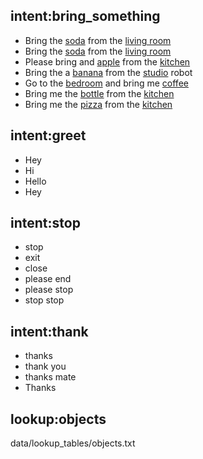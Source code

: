 ## intent:bring_something
- Bring the [soda](object) from the [living room](place)
- Bring the [soda](object) from the [living room](place)
- Please bring and [apple](object) from the [kitchen](place)
- Bring the a [banana](object) from the [studio](place) robot
- Go to the [bedroom](place) and bring me [coffee](object)
- Bring me the [bottle](object) from the [kitchen](place)
- Bring me the [pizza](object) from the [kitchen](place)

## intent:greet
- Hey
- Hi
- Hello
- Hey

## intent:stop
- stop
- exit
- close
- please end
- please stop
- stop stop

## intent:thank
- thanks
- thank you
- thanks mate
- Thanks

## lookup:objects
  data/lookup_tables/objects.txt
